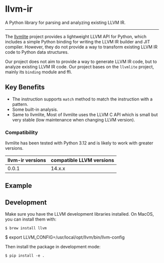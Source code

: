 # llvm-ir

A Python library for parsing and analyzing existing LLVM IR.

-----------------------------------------------------------

The [llvmlite](https://github.com/numba/llvmlite) project provides a lightweight LLVM API for Python, which includes a simple Python binding for writing the LLVM IR builder and JIT compiler.
However, they do not provide a way to transform existing LLVM IR code to Python data structures.

Our project does not aim to provide a way to generate LLVM IR code, but to analyze existing LLVM IR code.
Our project bases on the `llvmlite` project, mainly its `binding` module and ffi.

## Key Benefits

* The instruction supports `match` method to match the instruction with a pattern.
* Some built-in analysis.
* Same to llvmlite, Most of llvmlite uses the LLVM C API which is small but very stable
  (low maintenance when changing LLVM version).

### Compatibility

llvmlite has been tested with Python 3.12 and is likely to work with greater versions.

| llvm-ir versions | compatible LLVM versions |
|-------------------|--------------------------|
| 0.0.1            | 14.x.x                   |

## Example

## Development

Make sure you have the LLVM development libraries installed.
On MacOS, you can install them with:

    $ brew install llvm
  
$ export LLVM_CONFIG=/usr/local/opt/llvm/bin/llvm-config

Then install the package in development mode:

    $ pip install -e .
